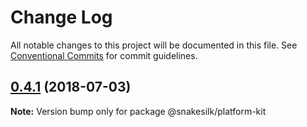 # Change Log

All notable changes to this project will be documented in this file.
See [Conventional Commits](https://conventionalcommits.org) for commit guidelines.

<a name="0.4.1"></a>
## [0.4.1](https://github.com/snakesilk/snakesilk/compare/@snakesilk/platform-kit@0.4.1-1...@snakesilk/platform-kit@0.4.1) (2018-07-03)




**Note:** Version bump only for package @snakesilk/platform-kit
